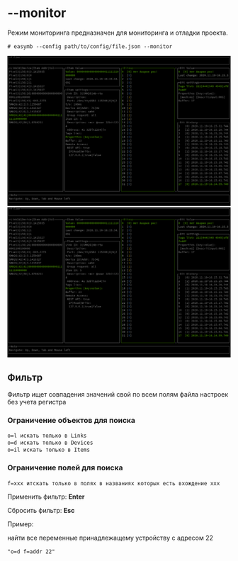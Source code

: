 # **--monitor**

Режим мониторинга предназначен для мониторинга и отладки проекта.

```shell
# easymb --config path/to/config/file.json --monitor
```

![monitor](../../monitor_bitmap.png)
![monitor](../../monitor_bitmap.png)

## **Фильтр**

Фильтр ищет совпадения значений свой по всем полям файла настроек без учета регистра

### **Ограничение объектов для поиска**

```text
o=l искать только в Links
o=d искать только в Devices
o=il искать только в Items
```

### **Ограничение полей для поиска**

```text
f=xxx итскать только в полях в названиях которых есть вхождение xxx
```

Применить фильтр: **Enter**

Сбросить фильтр: **Esc**

Пример:

найти все переменные принадлежащему устройству с адресом 22

```text
"o=d f=addr 22"
```
